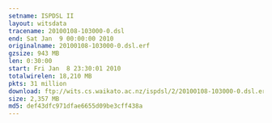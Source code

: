 ```yaml
---
setname: ISPDSL II
layout: witsdata
tracename: 20100108-103000-0.dsl
end: Sat Jan  9 00:00:00 2010
originalname: 20100108-103000-0.dsl.erf
gzsize: 943 MB
len: 0:30:00
start: Fri Jan  8 23:30:01 2010
totalwirelen: 18,210 MB
pkts: 31 million
download: ftp://wits.cs.waikato.ac.nz/ispdsl/2/20100108-103000-0.dsl.erf.gz
size: 2,357 MB
md5: def43dfc971dfae6655d09be3cff438a
---
```

